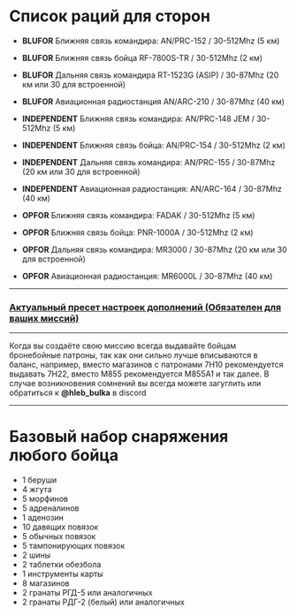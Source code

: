 # Список раций для сторон

- **BLUFOR** Ближняя связь командира: AN/PRC-152 / 30-512Mhz (5 км)
- **BLUFOR** Ближняя связь бойца RF-7800S-TR / 30-512Mhz (2 км)
- **BLUFOR** Дальняя связь командира RT-1523G (ASIP) / 30-87Mhz (20 км или 30 для встроенной)
- **BLUFOR** Авиационная радиостанция AN/ARC-210 / 30-87Mhz (40 км)

- **INDEPENDENT** Ближняя связь командира: AN/PRC-148 JEM / 30-512Mhz (5 км)
- **INDEPENDENT** Ближняя связь бойца: AN/PRC-154 / 30-512Mhz (2 км)
- **INDEPENDENT** Дальняя связь командира: AN/PRC-155 / 30-87Mhz (20 км или 30 для встроенной)
- **INDEPENDENT** Авиационная радиостанция: AN/ARC-164 / 30-87Mhz (40 км)

- **OPFOR** Ближняя связь командира: FADAK / 30-512Mhz (5 км)
- **OPFOR** Ближняя связь бойца: PNR-1000A / 30-512Mhz (2 км)
- **OPFOR** Дальняя связь командира: MR3000 / 30-87Mhz (20 км или 30 для встроенной)
- **OPFOR** Авиационная радиостанция: MR6000L / 30-87Mhz (40 км)

<hr>

### [Актуальный пресет настроек дополнений (Обязателен для ваших миссий)](data/ACE_PRESET.txt)

<hr>

Когда вы создаёте свою миссию всегда выдавайте бойцам бронебойные патроны, так как они сильно лучше вписываются в баланс, например, вместо магазинов с патронами 7Н10 рекомендуется выдавать 7Н22, вместо M855 рекомендуется M855A1 и так далее. В случае возникновения сомнений вы всегда можете загуглить или обратиться к **@hleb_bulka** в discord

<hr>

# Базовый набор снаряжения любого бойца

- 1 беруши
- 4 жгута
- 5 морфинов
- 5 адреналинов
- 1 аденозин
- 10 давящих повязок
- 5 обычных повязок
- 5 тампонирующих повязок
- 2 шины
- 2 таблетки обезбола
- 1 инструменты карты
- 8 магазинов
- 2 гранаты РГД-5 или аналогичных
- 2 гранаты РДГ-2 (белый) или аналогичных
